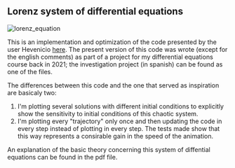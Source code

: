
## Lorenz system of differential equations

![lorenz_equation](https://user-images.githubusercontent.com/30398083/224520920-75dc68df-0305-4538-b344-e6450cf83683.gif)

This is an implementation and optimization of the code presented by the user Hevenicio [here](https://github.com/Hevenicio/3D-Lorenz-Attractor-simulation-with-python). The present version of this code was wrote (except for the english comments) as part of a project for my differential equations course back in 2021; the investigation project (in spanish) can be found as one of the files.

The differences between this code and the one that served as inspiration are basicaly two:
1. I'm plotting several solutions with different initial conditions to explicitly show the sensitivity to initial conditions of this chaotic system.
2. I'm plotting every "trajectory" only once and then updating the code in every step instead of plotting in every step. The tests made show that this way represents a consirable gain in the speed of the animation.

An explanation of the basic theory concerning this system of diffential equations can be found in the pdf file.
